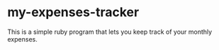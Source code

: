 # my-expenses-tracker

This is a simple ruby program that lets you keep track of your monthly expenses.
